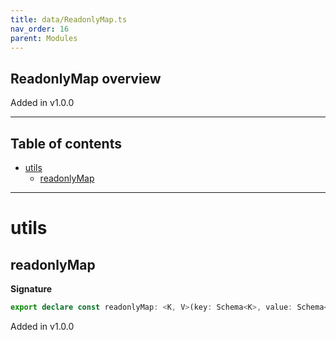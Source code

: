```yaml
---
title: data/ReadonlyMap.ts
nav_order: 16
parent: Modules
---
```


## ReadonlyMap overview

Added in v1.0.0

---

<h2 class="text-delta">Table of contents</h2>

- [utils](#utils)
  - [readonlyMap](#readonlymap)

---

# utils

## readonlyMap

**Signature**

```ts
export declare const readonlyMap: <K, V>(key: Schema<K>, value: Schema<V>) => Schema<ReadonlyMap<K, V>>
```

Added in v1.0.0
